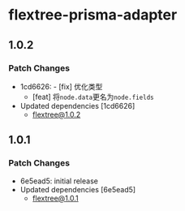 # flextree-prisma-adapter

## 1.0.2

### Patch Changes

-   1cd6626: - [fix] 优化类型
    -   [feat] 将`node.data`更名为`node.fields`
-   Updated dependencies [1cd6626]
    -   flextree@1.0.2

## 1.0.1

### Patch Changes

-   6e5ead5: initial release
-   Updated dependencies [6e5ead5]
    -   flextree@1.0.1
